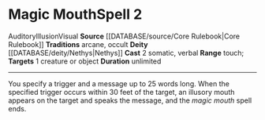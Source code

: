 ﻿---
actions: '[two-actions]'
component:
- Somatic
- Verbal
deity:
- '[[DATABASE/deity/Nethys|Nethys]]'
duration: unlimited
heighten_level: '2'
id: '181'
level: '2'
name: Magic Mouth
range: touch
rarity: Common
school: Illusion
source: '[[DATABASE/source/Core Rulebook|Core Rulebook]]'
target: 1 creature or object
tradition:
- Arcane
- Occult
trait:
- '[[DATABASE/trait/Auditory|Auditory]]'
- '[[DATABASE/trait/Illusion|Illusion]]'
- '[[DATABASE/trait/Visual|Visual]]'
type: Spell

---
# Magic Mouth<span class="item-type">Spell 2</span>

<span class="item-trait">Auditory</span><span class="item-trait">Illusion</span><span class="item-trait">Visual</span>
**Source** [[DATABASE/source/Core Rulebook|Core Rulebook]] 
**Traditions** arcane, occult
**Deity** [[DATABASE/deity/Nethys|Nethys]]
**Cast** <span class="action-icon">2</span> somatic, verbal
**Range** touch; **Targets** 1 creature or object
**Duration** unlimited

---
You specify a trigger and a message up to 25 words long. When the specified trigger occurs within 30 feet of the target, an illusory mouth appears on the target and speaks the message, and the _magic mouth_ spell ends.